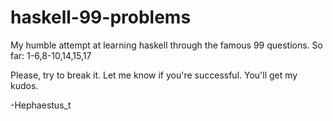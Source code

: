 haskell-99-problems
===================

My humble attempt at learning haskell through the famous 99 questions.
So far: 1-6,8-10,14,15,17

Please, try to break it. Let me know if you're successful. You'll get my kudos.

-Hephaestus_t

